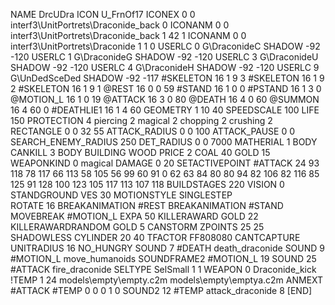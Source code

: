 NAME 			DrcUDra
ICON 			U_FrnOf17
ICONEX 0 0 interf3\UnitPortrets\Draconide_back 0
ICONANM 0 0 interf3\UnitPortrets\Draconide_back 1 42 1
ICONANM 0 0 interf3\UnitPortrets\Draconide 1 1 0
USERLC 			0 G\DraconideC SHADOW -92 -120
USERLC 			1 G\DraconideG SHADOW -92 -120
USERLC 			3 G\DraconideU SHADOW -92 -120
USERLC 			4 G\DraconideH SHADOW -92 -120
USERLC 			9 G\UnDedSceDed SHADOW -92 -117
#SKELETON               16 1 9 3
#SKELETON               16 1 9 2
#SKELETON               16 1 9 1
@REST      		16 0 0 59
#STAND     		16 1 0 0
#PSTAND    		16 1 3 0
@MOTION_L  		16 1 0 19
@ATTACK    		16 3 0 80
@DEATH     		16 4 0 60
@SUMMON     		16 4 60 0 
#DEATHLIE1 		16 1 4 60
GEOMETRY 		1 10 40
SPEEDSCALE 100
LIFE     		150
PROTECTION 		4 piercing 2 magical 2 chopping 2 crushing 2
RECTANGLE 		0 0 32 55
ATTACK_RADIUS 		0 0 100
ATTACK_PAUSE 		0 0
SEARCH_ENEMY_RADIUS 	250
DET_RADIUS 		0 0 7000
MATHERIAL 		1 BODY
CANKILL 3 BODY BUILDING WOOD
PRICE 			2 COAL 40 GOLD 15
WEAPONKIND 		0 magical
DAMAGE   		0 20
SETACTIVEPOINT		#ATTACK 24 93 118 78 117 66 113 58 105 56 99 60 91 0 62 63 84 80 80 94 82 106 82 116 85 125 91 128 100 123 105 117 113 107 118
BUILDSTAGES 		220
VISION 			0
STANDGROUND
VES 			30
MOTIONSTYLE 		SINGLESTEP 	
ROTATE 			16
BREAKANIMATION #REST
BREAKANIMATION #STAND
MOVEBREAK #MOTION_L
EXPA 50
KILLERAWARD             GOLD 22
KILLERAWARDRANDOM       GOLD 5
CANSTORM
ZPOINTS 25 25
SHADOWLESS
CYLINDER 20 40
TFACTOR FF808080
CANTCAPTURE
UNITRADIUS 16
NO_HUNGRY
SOUND 7 #DEATH death_draconide
SOUND 9 #MOTION_L move_humanoids
SOUNDFRAME2 #MOTION_L 19
SOUND 25 #ATTACK fire_draconide
SELTYPE SelSmall 1 1
WEAPON 0 Draconide_kick
!TEMP  1 24 models\empty\empty.c2m models\empty\emptya.c2m
ANMEXT #ATTACK #TEMP 0 0 0 1 0
SOUND2 12 #TEMP attack_draconide 8
[END]

